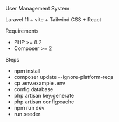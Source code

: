 User Management System

Laravel 11 + vite + Tailwind CSS + React

Requirements

- PHP >= 8.2
- Composer >= 2

Steps
- npm install
- composer update --ignore-platform-reqs
- cp .env.example .env
- config database
- php artisan key:generate
- php artisan config:cache
- npm run dev
- run seeder

